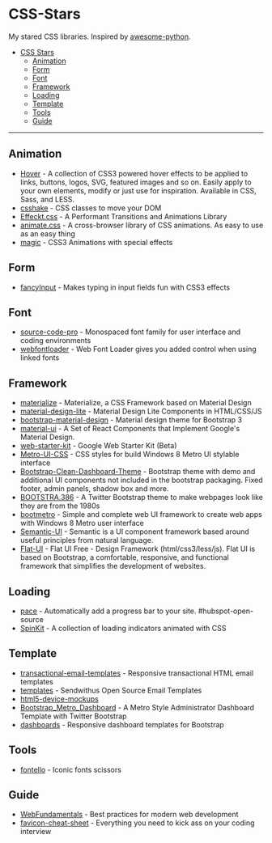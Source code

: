 # CSS-Stars


My stared CSS libraries. Inspired by [awesome-python](https://github.com/vinta/awesome-python).

- [CSS Stars](#css-stars)
    - [Animation](#animation)
    - [Form](#form)
    - [Font](#font)
    - [Framework](#framework)
    - [Loading](#loading)  
    - [Template](#template)
    - [Tools](#tools)
    - [Guide](#guide)

---

## Animation

* [Hover](https://github.com/IanLunn/Hover) - A collection of CSS3 powered hover effects to be applied to links, buttons, logos, SVG, featured images and so on. Easily apply to your own elements, modify or just use for inspiration. Available in CSS, Sass, and LESS.
* [csshake](http://elrumordelaluz.github.io/csshake/) - CSS classes to move your DOM
* [Effeckt.css](https://github.com/h5bp/Effeckt.css) - A Performant Transitions and Animations Library
* [animate.css](https://github.com/daneden/animate.css) - A cross-browser library of CSS animations. As easy to use as an easy thing
* [magic](https://github.com/miniMAC/magic) - CSS3 Animations with special effects

## Form
* [fancyInput](https://github.com/yairEO/fancyInput) - Makes typing in input fields fun with CSS3 effects

## Font
* [source-code-pro](https://github.com/adobe-fonts/source-code-pro) - Monospaced font family for user interface and coding environments 
* [webfontloader](https://github.com/typekit/webfontloader) - Web Font Loader gives you added control when using linked fonts

## Framework
* [materialize](https://github.com/Dogfalo/materialize) - Materialize, a CSS Framework based on Material Design
* [material-design-lite](https://github.com/google/material-design-lite) - Material Design Lite Components in HTML/CSS/JS
* [bootstrap-material-design](https://github.com/FezVrasta/bootstrap-material-design) - Material design theme for Bootstrap 3
* [material-ui](https://github.com/callemall/material-ui) - A Set of React Components that Implement Google's Material Design. 
* [web-starter-kit](https://github.com/google/web-starter-kit) - Google Web Starter Kit (Beta)
* [Metro-UI-CSS](https://github.com/olton/Metro-UI-CSS) - CSS styles for build Windows 8 Metro UI stylable interface
* [Bootstrap-Clean-Dashboard-Theme](https://github.com/keaplogik/Bootstrap-Clean-Dashboard-Theme) - Bootstrap theme with demo and additional UI components not included in the bootstrap packaging. Fixed footer, admin panels, shadow box and more.
* [BOOTSTRA.386](https://github.com/kristopolous/BOOTSTRA.386) - A Twitter Bootstrap theme to make webpages look like they are from the 1980s
* [bootmetro](https://github.com/aozora/bootmetro) - Simple and complete web UI framework to create web apps with Windows 8 Metro user interface
* [Semantic-UI](https://github.com/Semantic-Org/Semantic-UI) - Semantic is a UI component framework based around useful principles from natural language.
* [Flat-UI](https://github.com/designmodo/Flat-UI) - Flat UI Free - Design Framework (html/css3/less/js). Flat UI is based on Bootstrap, a comfortable, responsive, and functional framework that simplifies the development of websites. 

## Loading
* [pace](https://github.com/HubSpot/pace) - Automatically add a progress bar to your site. #hubspot-open-source
* [SpinKit](https://github.com/tobiasahlin/SpinKit) - A collection of loading indicators animated with CSS 

## Template
* [transactional-email-templates](https://github.com/mailgun/transactional-email-templates) - Responsive transactional HTML email templates
* [templates](https://github.com/sendwithus/templates) - Sendwithus Open Source Email Templates
* [html5-device-mockups](https://github.com/pixelsign/html5-device-mockups)
* [Bootstrap_Metro_Dashboard](https://github.com/jiji262/Bootstrap_Metro_Dashboard) - A Metro Style Administrator Dashboard Template with Twitter Bootstrap
* [dashboards](https://github.com/keen/dashboards) - Responsive dashboard templates for Bootstrap 

## Tools
* [fontello](https://github.com/fontello/fontello) - Iconic fonts scissors

## Guide
* [WebFundamentals](https://github.com/google/WebFundamentals) - Best practices for modern web development 
* [favicon-cheat-sheet](https://github.com/audreyr/favicon-cheat-sheet) - Everything you need to kick ass on your coding interview
